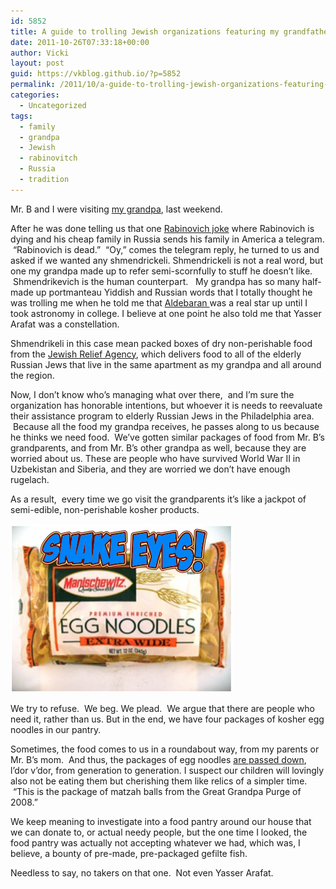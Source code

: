 ```yaml
---
id: 5852
title: A guide to trolling Jewish organizations featuring my grandfather
date: 2011-10-26T07:33:18+00:00
author: Vicki
layout: post
guid: https://vkblog.github.io/?p=5852
permalink: /2011/10/a-guide-to-trolling-jewish-organizations-featuring-my-grandfather/
categories:
  - Uncategorized
tags:
  - family
  - grandpa
  - Jewish
  - rabinovitch
  - Russia
  - tradition
---
```

Mr. B and I were visiting <a href="https://vkblog.github.io/2010/06/02/if-my-grandpa-cant-come-to-the-pictures-they-come-to-him/" target="_blank">my grandpa</a>, last weekend.

After he was done telling us that one <a href="http://en.wikipedia.org/wiki/Russian_jokes#Rabinovich" target="_blank">Rabinovich joke</a> where Rabinovich is dying and his cheap family in Russia sends his family in America a telegram.  &#8220;Rabinovich is dead.&#8221;  &#8220;Oy,&#8221; comes the telegram reply, he turned to us and asked if we wanted any shmendrickeli. Shmendrickeli is not a real word, but one my grandpa made up to refer semi-scornfully to stuff he doesn&#8217;t like.  Shmendrikevich is the human counterpart.   My grandpa has so many half-made up portmanteau Yiddish and Russian words that I totally thought he was trolling me when he told me that <a href="http://en.wikipedia.org/wiki/Aldebaran" target="_blank">Aldebaran </a>was a real star up until I took astronomy in college. I believe at one point he also told me that Yasser Arafat was a constellation.

Shmendrikeli in this case mean packed boxes of dry non-perishable food from the <a href="http://www.jewishrelief.org/" target="_blank">Jewish Relief Agency</a>, which delivers food to all of the elderly Russian Jews that live in the same apartment as my grandpa and all around the region.

Now, I don&#8217;t know who&#8217;s managing what over there,  and I&#8217;m sure the organization has honorable intentions, but whoever it is needs to reevaluate their assistance program to elderly Russian Jews in the Philadelphia area.  Because all the food my grandpa receives, he passes along to us because he thinks we need food.  We&#8217;ve gotten similar packages of food from Mr. B&#8217;s grandparents, and from Mr. B&#8217;s other grandpa as well, because they are worried about us. These are people who have survived World War II in Uzbekistan and Siberia, and they are worried we don&#8217;t have enough rugelach.

As a result,  every time we go visit the grandparents it&#8217;s like a jackpot of semi-edible, non-perishable kosher products.

[<img class="aligncenter size-full wp-image-5870" title="Screen shot 2011-10-26 at 7.13.05 AM" src="https://raw.githubusercontent.com/vkblog/vkblog.github.io/master/public/img/2011/10/Screen-shot-2011-10-26-at-7.13.05-AM.png" alt="" width="356" height="270" />](https://raw.githubusercontent.com/vkblog/vkblog.github.io/master/public/img/2011/10/Screen-shot-2011-10-26-at-7.13.05-AM.png)

We try to refuse.  We beg. We plead.  We argue that there are people who need it, rather than us. But in the end, we have four packages of kosher egg noodles in our pantry.

Sometimes, the food comes to us in a roundabout way, from my parents or Mr. B&#8217;s mom.  And thus, the packages of egg noodles <a href="http://www.youtube.com/watch?v=gRdfX7ut8gw" target="_blank">are passed down</a>, l&#8217;dor v&#8217;dor, from generation to generation. I suspect our children will lovingly also not be eating them but cherishing them like relics of a simpler time.  &#8220;This is the package of matzah balls from the Great Grandpa Purge of 2008.&#8221;

We keep meaning to investigate into a food pantry around our house that we can donate to, or actual needy people, but the one time I looked, the food pantry was actually not accepting whatever we had, which was, I believe, a bounty of pre-made, pre-packaged gefilte fish.

Needless to say, no takers on that one.  Not even Yasser Arafat.

&nbsp;